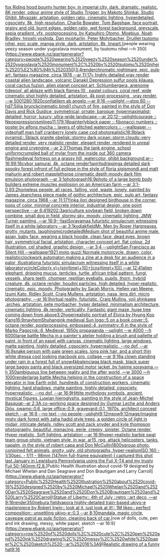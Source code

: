 [fox Riding hood bounty hunter boy, in imperial city, dark, dramatic, realistic, 8K render, odour anime style of Studio Trigger, by Makoto Shinkai, Studio Ghibli, Miyazaki, artstation, golden ratio, cinematic lighting, hyperdetailed, cgsociety, 8k, high resolution, Charlie Bowater, Tom Bagshaw, face portrait, grainy and old, burnt edges, golden ratio, wet forest background, greyscale, sepia gradient, vfx, postprocessing, by Katsuhiro Otomo, Moebius, Noah Bradley, hiroshi yoshida, Dan mcpharlin, Peter Mohrbacher, Druillet,tsutomu nihei, epic scale, manga style, dark, artstation, 8k, lineart.](https://www.ebank.nz/aiartgenerator?category=fox%2520Riding%2520hood%2520bounty%2520hunter%2520boy%2C%2520in%2520imperial%2520city%2C%2520dark%2C%2520dramatic%2C%2520realistic%2C%25208K%2520render%2C%2520odour%2520anime%2520style%2520of%2520Studio%2520Trigger%2C%2520by%2520Makoto%2520Shinkai%2C%2520Studio%2520Ghibli%2C%2520Miyazaki%2C%2520artstation%2C%2520golden%2520ratio%2C%2520cinematic%2520lighting%2C%2520hyperdetailed%2C%2520cgsociety%2C%25208k%2C%2520high%2520resolution%2C%2520Charlie%2520Bowater%2C%2520Tom%2520Bagshaw%2C%2520face%2520portrait%2C%2520grainy%2520and%2520old%2C%2520burnt%2520edges%2C%2520golden%2520ratio%2C%2520wet%2520forest%2520background%2C%2520greyscale%2C%2520sepia%2520gradient%2C%2520vfx%2C%2520postprocessing%2C%2520by%2520Katsuhiro%2520Otomo%2C%2520Moebius%2C%2520Noah%2520Bradley%2C%2520hiroshi%2520yoshida%2C%2520Dan%2520mcpharlin%2C%2520Peter%2520Mohrbacher%2C%2520Druillet%2Ctsutomu%2520nihei%2C%2520epic%2520scale%2C%2520manga%2520style%2C%2520dark%2C%2520artstation%2C%25208k%2C%2520lineart.)[people wearing yeezy season under yugoslavia monument, by tsutomu nihei —h 350](https://www.ebank.nz/aiartgenerator?category=people%2520wearing%2520yeezy%2520season%2520under%2520yugoslavia%2520monument%2C%2520by%2520tsutomu%2520nihei%2520%E2%80%94h%2520350)[3:4](https://www.ebank.nz/aiartgenerator?category=3%3A4)[render](https://www.ebank.nz/aiartgenerator?category=render)[chromatic nightmare, epic, pulp art, fantasy magazine, circa 1978 --ar 11:17](https://www.ebank.nz/aiartgenerator?category=chromatic%2520nightmare%2C%2520epic%2C%2520pulp%2520art%2C%2520fantasy%2520magazine%2C%2520circa%25201978%2520--ar%252011%3A17)[< highly detailed vray render coastal alien landscape, volcanic Danakil Depression sulfur pools kilauea, coral cactus fuzion, alien planet concept art, Schlumbergera, anenome tidepool, all ablaze with black flames:10 , pastel colours, coral reef, wide cinematic shot highly detailed, artstation, 4k post-processing , vray render, --w 500](https://www.ebank.nz/aiartgenerator?category=%3C%2520highly%2520detailed%2520vray%2520render%2520coastal%2520alien%2520landscape%2C%2520volcanic%2520Danakil%2520Depression%2520sulfur%2520pools%2520kilauea%2C%2520coral%2520cactus%2520fuzion%2C%2520alien%2520planet%2520concept%2520art%2C%2520Schlumbergera%2C%2520anenome%2520tidepool%2C%2520all%2520ablaze%2520with%2520black%2520flames%3A10%2520%2C%2520pastel%2520colours%2C%2520coral%2520reef%2C%2520wide%2520cinematic%2520shot%2520highly%2520detailed%2C%2520artstation%2C%25204k%2520post-processing%2520%2C%2520vray%2520render%2C%2520--w%2520500)[1280:1920](https://www.ebank.nz/aiartgenerator?category=1280%3A1920)[conflatilem ab angelo —ar 9:16 —uplight —stop 80 --hd](https://www.ebank.nz/aiartgenerator?category=conflatilem%2520ab%2520angelo%2520%E2%80%94ar%25209%3A16%2520%E2%80%94uplight%2520%E2%80%94stop%252080%2520--hd)[7:5](https://www.ebank.nz/aiartgenerator?category=7%3A5)[ilija brunck](https://www.ebank.nz/aiartgenerator?category=ilija%2520brunck)[cinematic,](https://www.ebank.nz/aiartgenerator?category=cinematic%2C)[bindi](https://www.ebank.nz/aiartgenerator?category=bindi)[1 church of fire, painted in the style of Don Davis and Rick Guidice; symmetrical; ornate; baroque; hypermaximalist; detailed; horror; luxury; ultra-wide landscape --ar 20:12](https://www.ebank.nz/aiartgenerator?category=1%2520church%2520of%2520fire%2C%2520painted%2520in%2520the%2520style%2520of%2520Don%2520Davis%2520and%2520Rick%2520Guidice%3B%2520symmetrical%3B%2520ornate%3B%2520baroque%3B%2520hypermaximalist%3B%2520detailed%3B%2520horror%3B%2520luxury%3B%2520ultra-wide%2520landscape%2520--ar%252020%3A12)[--uplight](https://www.ebank.nz/aiartgenerator?category=--uplight)[courage :: Neoexpressionism](https://www.ebank.nz/aiartgenerator?category=courage%2520%3A%3A%2520Neoexpressionism)[lines](https://www.ebank.nz/aiartgenerator?category=lines)[11:17](https://www.ebank.nz/aiartgenerator?category=11%3A17)[9:16](https://www.ebank.nz/aiartgenerator?category=9%3A16)[](https://www.ebank.nz/aiartgenerator?category=)[painterly](https://www.ebank.nz/aiartgenerator?category=painterly)[black paper :: fibonacci numbers :: poster by alfons mucha :: layers of glitched watercolors :: --wallpaper --video](https://www.ebank.nz/aiartgenerator?category=black%2520paper%2520%3A%3A%2520fibonacci%2520numbers%2520%3A%3A%2520poster%2520by%2520alfons%2520mucha%2520%3A%3A%2520layers%2520of%2520glitched%2520watercolors%2520%3A%3A%2520--wallpaper%2520--video)[half man half cranberry lonely cape cod photorealistic](https://www.ebank.nz/aiartgenerator?category=half%2520man%2520half%2520cranberry%2520lonely%2520cape%2520cod%2520photorealistic)[16:9](https://www.ebank.nz/aiartgenerator?category=16%3A9)[black pyramid::.5black granite obelisk::stormy dark ocean::storm clouds::very detailed render, very realistic render, elegant render, rendered in unreal engine and cryengine --ar 2:3](https://www.ebank.nz/aiartgenerator?category=black%2520pyramid%3A%3A.5black%2520granite%2520obelisk%3A%3Astormy%2520dark%2520ocean%3A%3Astorm%2520clouds%3A%3Avery%2520detailed%2520render%2C%2520very%2520realistic%2520render%2C%2520elegant%2520render%2C%2520rendered%2520in%2520unreal%2520engine%2520and%2520cryengine%2520--ar%25202%3A3)[Thomas the tank engine, school uniform](https://www.ebank.nz/aiartgenerator?category=Thomas%2520the%2520tank%2520engine%2C%2520school%2520uniform)[crumpled ball of mylar from the inside out 360 camera flash](https://www.ebank.nz/aiartgenerator?category=crumpled%2520ball%2520of%2520mylar%2520from%2520the%2520inside%2520out%2520360%2520camera%2520flash)[medieval fortress on a grassy hill, watercolor, ghibli background ar-- 16:9](https://www.ebank.nz/aiartgenerator?category=medieval%2520fortress%2520on%2520a%2520grassy%2520hill%2C%2520watercolor%2C%2520ghibli%2520background%2520ar--%252016%3A9)[9:16](https://www.ebank.nz/aiartgenerator?category=9%3A16)[cybor samurai, 4k, octane render](https://www.ebank.nz/aiartgenerator?category=cybor%2520samurai%2C%25204k%2C%2520octane%2520render)[1](https://www.ebank.nz/aiartgenerator?category=1)[spirits](https://www.ebank.nz/aiartgenerator?category=spirits)[dripping](https://www.ebank.nz/aiartgenerator?category=dripping)[a detailed dark spooky forest infront of full eclipse in the style of floria sigismondi and matt mahurin and robert mapplethorpe cinematic depth moody dark film emulsion photograph --ar 3:1](https://www.ebank.nz/aiartgenerator?category=a%2520detailed%2520dark%2520spooky%2520forest%2520infront%2520of%2520full%2520eclipse%2520in%2520the%2520style%2520of%2520floria%2520sigismondi%2520and%2520matt%2520mahurin%2520and%2520robert%2520mapplethorpe%2520cinematic%2520depth%2520moody%2520dark%2520film%2520emulsion%2520photograph%2520--ar%25203%3A1)[photograph](https://www.ebank.nz/aiartgenerator?category=photograph)[16:9](https://www.ebank.nz/aiartgenerator?category=16%3A9)[photo of a large bomb body builders extreme muscles explosion on an American farm —ar 3:1](https://www.ebank.nz/aiartgenerator?category=photo%2520of%2520a%2520large%2520bomb%2520body%2520builders%2520extreme%2520muscles%2520explosion%2520on%2520an%2520American%2520farm%2520%E2%80%94ar%25203%3A1)[-0.9](https://www.ebank.nz/aiartgenerator?category=-0.9)[3:2](https://www.ebank.nz/aiartgenerator?category=3%3A2)[homeless people, all races, falling, void, waste, lonely, painted by James Jean](https://www.ebank.nz/aiartgenerator?category=homeless%2520people%2C%2520all%2520races%2C%2520falling%2C%2520void%2C%2520waste%2C%2520lonely%2C%2520painted%2520by%2520James%2520Jean)[chess piece made of gothic architecture, epic, pulp art, fantasy magazine, circa 1968 --ar 11:17](https://www.ebank.nz/aiartgenerator?category=chess%2520piece%2520made%2520of%2520gothic%2520architecture%2C%2520epic%2C%2520pulp%2520art%2C%2520fantasy%2520magazine%2C%2520circa%25201968%2520--ar%252011%3A17)[Yinka ilori designed birdhouse in the corner, pops of color, minimal concrete interior, industrial design, one point perspective --ar 6:4](https://www.ebank.nz/aiartgenerator?category=Yinka%2520ilori%2520designed%2520birdhouse%2520in%2520the%2520corner%2C%2520pops%2520of%2520color%2C%2520minimal%2520concrete%2520interior%2C%2520industrial%2520design%2C%2520one%2520point%2520perspective%2520--ar%25206%3A4)[1920](https://www.ebank.nz/aiartgenerator?category=1920)[2:3](https://www.ebank.nz/aiartgenerator?category=2%3A3)[agriculture soybean field, broken down combine, small dog in field, stormy sky, moody, cinematic lighting, JMW Turner painting, —ar 16:9](https://www.ebank.nz/aiartgenerator?category=agriculture%2520soybean%2520field%2C%2520broken%2520down%2520combine%2C%2520small%2520dog%2520in%2520field%2C%2520stormy%2520sky%2C%2520moody%2C%2520cinematic%2520lighting%2C%2520JMW%2520Turner%2520painting%2C%2520%E2%80%94ar%252016%3A9)[--fast](https://www.ebank.nz/aiartgenerator?category=--fast)[Sorayama](https://www.ebank.nz/aiartgenerator?category=Sorayama)[a futuristic simulacrum witnessing itself in a white laboratory --ar 3:1](https://www.ebank.nz/aiartgenerator?category=a%2520futuristic%2520simulacrum%2520witnessing%2520itself%2520in%2520a%2520white%2520laboratory%2520--ar%25203%3A1)[kodiak](https://www.ebank.nz/aiartgenerator?category=kodiak)[field](https://www.ebank.nz/aiartgenerator?category=field)[Mr. Men by Roger Hargreaves, grotty, mutants, laughing](https://www.ebank.nz/aiartgenerator?category=Mr.%2520Men%2520by%2520Roger%2520Hargreaves%2C%2520grotty%2C%2520mutants%2C%2520laughing)[microdetailed](https://www.ebank.nz/aiartgenerator?category=microdetailed)[Medium shot of beautiful anime male, asian, baby face, wearing a black hoodie, clean face, dead eyes, brown hair, symmetrical facial, artstation, character concept art, flat colour, 2d illustration, cel shaded ,graphic design, --ar 3:4 --uplight](https://www.ebank.nz/aiartgenerator?category=Medium%2520shot%2520of%2520beautiful%2520anime%2520male%2C%2520asian%2C%2520baby%2520face%2C%2520wearing%2520a%2520black%2520hoodie%2C%2520clean%2520face%2C%2520dead%2520eyes%2C%2520brown%2520hair%2C%2520symmetrical%2520facial%2C%2520artstation%2C%2520character%2520concept%2520art%2C%2520flat%2520colour%2C%25202d%2520illustration%2C%2520cel%2520shaded%2520%2Cgraphic%2520design%2C%2520--ar%25203%3A4%2520--uplight)[San Francisco as Silent Hill --wallpaper](https://www.ebank.nz/aiartgenerator?category=San%2520Francisco%2520as%2520Silent%2520Hill%2520--wallpaper)[1921 moto guzzi Normale motorcycle, drawn, color, realistic](https://www.ebank.nz/aiartgenerator?category=1921%2520moto%2520guzzi%2520Normale%2520motorcycle%2C%2520drawn%2C%2520color%2C%2520realistic)[clockwork automaton making a zine at a desk for an audience in a palor, illustration](https://www.ebank.nz/aiartgenerator?category=clockwork%2520automaton%2520making%2520a%2520zine%2520at%2520a%2520desk%2520for%2520an%2520audience%2520in%2520a%2520palor%2C%2520illustration)[a futuristic simulacrum witnessing itself in a white laboratory](https://www.ebank.nz/aiartgenerator?category=a%2520futuristic%2520simulacrum%2520witnessing%2520itself%2520in%2520a%2520white%2520laboratory)[circleColor(x,y)=(sin(time)+10)+(cos(time)+10)) —ar 12:41](https://www.ebank.nz/aiartgenerator?category=circleColor%28x%2Cy%29%3D%28sin%28time%29%2B10%29%2B%28cos%28time%29%2B10%29%29%2520%E2%80%94ar%252012%3A41)[alien elephant, dripping mucus, tenticles, turtle, african tribal pattern, fungi, vessels, sharp teeth, chomper, reptilian eyeballs, pupils, thorn, hybrid creature, 4k, octane render, houdini particles, high detailed, hyper-realistic, cinematic, epic, moody, Photography by Sarah Morris, Hellen van Meene, Izumi Kato, Ridley Scott, Craig Mullens, artstation, nasa, lens dirt, micro photography, --ar 16:9](https://www.ebank.nz/aiartgenerator?category=alien%2520elephant%2C%2520dripping%2520mucus%2C%2520tenticles%2C%2520turtle%2C%2520african%2520tribal%2520pattern%2C%2520fungi%2C%2520vessels%2C%2520sharp%2520teeth%2C%2520chomper%2C%2520reptilian%2520eyeballs%2C%2520pupils%2C%2520thorn%2C%2520hybrid%2520creature%2C%25204k%2C%2520octane%2520render%2C%2520houdini%2520particles%2C%2520high%2520detailed%2C%2520hyper-realistic%2C%2520cinematic%2C%2520epic%2C%2520moody%2C%2520Photography%2520by%2520Sarah%2520Morris%2C%2520Hellen%2520van%2520Meene%2C%2520Izumi%2520Kato%2C%2520Ridley%2520Scott%2C%2520Craig%2520Mullens%2C%2520artstation%2C%2520nasa%2C%2520lens%2520dirt%2C%2520micro%2520photography%2C%2520--ar%252016%3A9)[virtual reality, futuristic, Craig Mullins, yoji shinkawa ,arches, artstation, pete morbacher, hyper detailed, minimalism architecture, cinematic lighting, 4k render, verticality, Fantastic giant maze, huge tree coming down from above](https://www.ebank.nz/aiartgenerator?category=virtual%2520reality%2C%2520futuristic%2C%2520Craig%2520Mullins%2C%2520yoji%2520shinkawa%2520%2Carches%2C%2520artstation%2C%2520pete%2520morbacher%2C%2520hyper%2520detailed%2C%2520minimalism%2520architecture%2C%2520cinematic%2520lighting%2C%25204k%2520render%2C%2520verticality%2C%2520Fantastic%2520giant%2520maze%2C%2520huge%2520tree%2520coming%2520down%2520from%2520above)[3:2](https://www.ebank.nz/aiartgenerator?category=3%3A2)[hyperrealistic portrait of Elvira by Hyung Koo Kang](https://www.ebank.nz/aiartgenerator?category=hyperrealistic%2520portrait%2520of%2520Elvira%2520by%2520Hyung%2520Koo%2520Kang)[16:9](https://www.ebank.nz/aiartgenerator?category=16%3A9)[mayhem](https://www.ebank.nz/aiartgenerator?category=mayhem)[Shuhang](https://www.ebank.nz/aiartgenerator?category=Shuhang)[ink medieval Sun logo::5 on a book cover::5, octane render, postprocessing, embossed::4, symmetry::6 in the style of Marko Pagoçnik::6, Medieval, 1950s propaganda --uplight --w 4000 --h 6000](https://www.ebank.nz/aiartgenerator?category=ink%2520medieval%2520Sun%2520logo%3A%3A5%2520on%2520a%2520book%2520cover%3A%3A5%2C%2520octane%2520render%2C%2520postprocessing%2C%2520embossed%3A%3A4%2C%2520symmetry%3A%3A6%2520in%2520the%2520style%2520of%2520Marko%2520Pago%C3%A7nik%3A%3A6%2C%2520Medieval%2C%25201950s%2520propaganda%2520--uplight%2520--w%25204000%2520--h%25206000)[large battle Mecha in a painter's atelier holding a brush and pallette of paint, in front of an easel with canvas, cinematic lighting, large windows, matte painting, highly detailed, cgsociety, hyperrealistic, --no dof, --ar 16:9](https://www.ebank.nz/aiartgenerator?category=large%2520battle%2520Mecha%2520in%2520a%2520painter%27s%2520atelier%2520holding%2520a%2520brush%2520and%2520pallette%2520of%2520paint%2C%2520in%2520front%2520of%2520an%2520easel%2520with%2520canvas%2C%2520cinematic%2520lighting%2C%2520large%2520windows%2C%2520matte%2520painting%2C%2520highly%2520detailed%2C%2520cgsociety%2C%2520hyperrealistic%2C%2520--no%2520dof%2C%2520--ar%252016%3A9)[snake person with pale green scales,  long pink hair, and a short thin white dress](https://www.ebank.nz/aiartgenerator?category=snake%2520person%2520with%2520pale%2520green%2520scales%2C%2520%2520long%2520pink%2520hair%2C%2520and%2520a%2520short%2520thin%2520white%2520dress)[a cool looking macbook pro, collage —ar 9:16](https://www.ebank.nz/aiartgenerator?category=a%2520cool%2520looking%2520macbook%2520pro%2C%2520collage%2520%E2%80%94ar%25209%3A16)[a clown standing under rain in a forest full of snow](https://www.ebank.nz/aiartgenerator?category=a%2520clown%2520standing%2520under%2520rain%2520in%2520a%2520forest%2520full%2520of%2520snow)[4k](https://www.ebank.nz/aiartgenerator?category=4k)[balenciaga black mask, black super large baggy pants and black oversized motor jacket, by hajime sorayama —h 350](https://www.ebank.nz/aiartgenerator?category=balenciaga%2520black%2520mask%2C%2520black%2520super%2520large%2520baggy%2520pants%2520and%2520black%2520oversized%2520motor%2520jacket%2C%2520by%2520hajime%2520sorayama%2520%E2%80%94h%2520350)[ambiguous line between reality and the after world, —w 3000 —h 1000](https://www.ebank.nz/aiartgenerator?category=ambiguous%2520line%2520between%2520reality%2520and%2520the%2520after%2520world%2C%2520%E2%80%94w%25203000%2520%E2%80%94h%25201000)[](https://www.ebank.nz/aiartgenerator?category=)[render](https://www.ebank.nz/aiartgenerator?category=render)[large battle Mecha helping in the construction of a space elevator in low Earth orbit, hundreds of construction workers, cinematic lighting, hard shadows, matte painting, highly detailed, cgsociety, hyperrealistic, --no dof, --ar 16:9](https://www.ebank.nz/aiartgenerator?category=large%2520battle%2520Mecha%2520helping%2520in%2520the%2520construction%2520of%2520a%2520space%2520elevator%2520in%2520low%2520Earth%2520orbit%2C%2520hundreds%2520of%2520construction%2520workers%2C%2520cinematic%2520lighting%2C%2520hard%2520shadows%2C%2520matte%2520painting%2C%2520highly%2520detailed%2C%2520cgsociety%2C%2520hyperrealistic%2C%2520--no%2520dof%2C%2520--ar%252016%3A9)[Hittite mythology symbols, ancient, mystical figures, Luwian hieroglyphs, painting in the style of Jean-Michel Basquiat--ar 2:3](https://www.ebank.nz/aiartgenerator?category=Hittite%2520mythology%2520symbols%2C%2520ancient%2C%2520mystical%2520figures%2C%2520Luwian%2520hieroglyphs%2C%2520painting%2520in%2520the%2520style%2520of%2520Jean-Michel%2520Basquiat--ar%25202%3A3)[A co-working space designed by Gunnar Leche and Anders Diös, swamp::0.6, large office::0.9, graveyard::0.1, 1970s, architect concept sketch --ar 16:9 --no text --no people](https://www.ebank.nz/aiartgenerator?category=A%2520co-working%2520space%2520designed%2520by%2520Gunnar%2520Leche%2520and%2520Anders%2520Di%C3%B6s%2C%2520swamp%3A%3A0.6%2C%2520large%2520office%3A%3A0.9%2C%2520graveyard%3A%3A0.1%2C%25201970s%2C%2520architect%2520concept%2520sketch%2520--ar%252016%3A9%2520--no%2520text%2520--no%2520people)[--uplight](https://www.ebank.nz/aiartgenerator?category=--uplight)[9:12](https://www.ebank.nz/aiartgenerator?category=9%3A12)[meow](https://www.ebank.nz/aiartgenerator?category=meow)[9:12](https://www.ebank.nz/aiartgenerator?category=9%3A12)[mage](https://www.ebank.nz/aiartgenerator?category=mage)[/imagine misty dark forest with zaha hadid style trees, a golden circle of light in midair, intricate details, ridley scott and zack snyder and kyle thompson photography, beautiful, menacing, eerie, creepy, sinister, Octane render, Hyper realistic, Soft lighting, artstation --ar 16:9](https://www.ebank.nz/aiartgenerator?category=/imagine%2520misty%2520dark%2520forest%2520with%2520zaha%2520hadid%2520style%2520trees%2C%2520a%2520golden%2520circle%2520of%2520light%2520in%2520midair%2C%2520intricate%2520details%2C%2520ridley%2520scott%2520and%2520zack%2520snyder%2520and%2520kyle%2520thompson%2520photography%2C%2520beautiful%2C%2520menacing%2C%2520eerie%2C%2520creepy%2C%2520sinister%2C%2520Octane%2520render%2C%2520Hyper%2520realistic%2C%2520Soft%2520lighting%2C%2520artstation%2520--ar%252016%3A9)[hyper-realistic barbie swat team group photo, vietnam style, in war, ar15, rpg, attack helicopters, tanks, napalm, in the style of robert capa and Don McCullin](https://www.ebank.nz/aiartgenerator?category=hyper-realistic%2520barbie%2520swat%2520team%2520group%2520photo%2C%2520vietnam%2520style%2C%2520in%2520war%2C%2520ar15%2C%2520rpg%2C%2520attack%2520helicopters%2C%2520tanks%2C%2520napalm%2C%2520in%2520the%2520style%2520of%2520robert%2520capa%2520and%2520Don%2520McCullin)[1800s](https://www.ebank.nz/aiartgenerator?category=1800s)[group photo, conjoined felt animals, grotty, ugly, old photographs, hyper-realism](https://www.ebank.nz/aiartgenerator?category=group%2520photo%2C%2520conjoined%2520felt%2520animals%2C%2520grotty%2C%2520ugly%2C%2520old%2520photographs%2C%2520hyper-realism)[ISO 160 - 1/30sec. - f/11 - 98mm (147mm full-frame equivalent) I captured this shot last January in Lewisburg Pennsylvania  using the Fuji X-T4 and my trusty Fuji 50-140mm f2.8.](https://www.ebank.nz/aiartgenerator?category=ISO%2520160%2520-%25201/30sec.%2520-%2520f/11%2520-%252098mm%2520%28147mm%2520full-frame%2520equivalent%29%2520I%2520captured%2520this%2520shot%2520last%2520January%2520in%2520Lewisburg%2520Pennsylvania%2520%2520using%2520the%2520Fuji%2520X-T4%2520and%2520my%2520trusty%2520Fuji%252050-140mm%2520f2.8.)[Public Health Illustration about covid-19 designed by Michael Whelan and Dan Seagrave and Don Brautigam and Larry Carroll](https://www.ebank.nz/aiartgenerator?category=Public%2520Health%2520Illustration%2520about%2520covid-19%2520designed%2520by%2520Michael%2520Whelan%2520and%2520Dan%2520Seagrave%2520and%2520Don%2520Brautigam%2520and%2520Larry%2520Carroll)[Statue of Liberty:: 4th of July ::retro ::art deco, —ar 9:16](https://www.ebank.nz/aiartgenerator?category=Statue%2520of%2520Liberty%3A%3A%25204th%2520of%2520July%2520%3A%3Aretro%2520%3A%3Aart%2520deco%2C%2520%E2%80%94ar%25209%3A16)[render](https://www.ebank.nz/aiartgenerator?category=render)[350](https://www.ebank.nz/aiartgenerator?category=350)[nebura,](https://www.ebank.nz/aiartgenerator?category=nebura%2C)[field](https://www.ebank.nz/aiartgenerator?category=field)[vapor](https://www.ebank.nz/aiartgenerator?category=vapor)[a highly-detailed train-based ukiyo-e masterpiece by Robert Irwin:: look at it. just look at it!:: 1M likes:: perfect composition:: unsettling ukiyo-e::0.3 --ar 8:10](https://www.ebank.nz/aiartgenerator?category=a%2520highly-detailed%2520train-based%2520ukiyo-e%2520masterpiece%2520by%2520Robert%2520Irwin%3A%3A%2520look%2520at%2520it.%2520just%2520look%2520at%2520it%21%3A%3A%25201M%2520likes%3A%3A%2520perfect%2520composition%3A%3A%2520unsettling%2520ukiyo-e%3A%3A0.3%2520--ar%25208%3A10)[mandala, magic circle, cave](https://www.ebank.nz/aiartgenerator?category=mandala%2C%2520magic%2520circle%2C%2520cave)[paw patrol as pulp fiction. cleaning back of car.](https://www.ebank.nz/aiartgenerator?category=paw%2520patrol%2520as%2520pulp%2520fiction.%2520cleaning%2520back%2520of%2520car.)[row of dolls, cute, pen and ink drawing, messy, white paper, sketch --ar 16:9](https://www.ebank.nz/aiartgenerator?category=row%2520of%2520dolls%2C%2520cute%2C%2520pen%2520and%2520ink%2520drawing%2C%2520messy%2C%2520white%2520paper%2C%2520sketch%2520--ar%252016%3A9)[Realistic drawing of a funny hat](https://www.ebank.nz/aiartgenerator?category=Realistic%2520drawing%2520of%2520a%2520funny%2520hat)[9:16](https://www.ebank.nz/aiartgenerator?category=9%3A16)